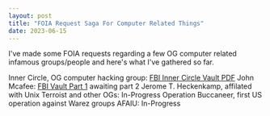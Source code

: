 ```yaml
---
layout: post
title: "FOIA Request Saga For Computer Related Things"
date: 2023-06-15
---
```


I've made some FOIA requests regarding a few OG computer related infamous groups/people and here's what I've gathered so far.

Inner Circle, OG computer hacking group: [FBI Inner Circle Vault PDF](https://vault.fbi.gov/inner-circle/inner-circle-part-01-of-01/view)
John Mcafee: [FBI Vault Part 1](https://vault.fbi.gov/john-mcafee/john-mcafee-part-01/view) awaiting part 2
Jerome T. Heckenkamp, affilated with Unix Terroist and other OGs: In-Progress
Operation Buccaneer, first US operation against Warez groups AFAIU: In-Progress
